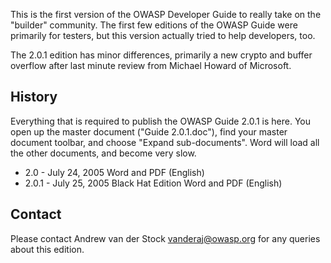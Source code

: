 This is the first version of the OWASP Developer Guide to really take on the "builder" community. The first few editions of the OWASP Guide were primarily for testers, but this version actually tried to help developers, too.

The 2.0.1 edition has minor differences, primarily a new crypto and buffer overflow after last minute review from Michael Howard of Microsoft. 

## History

Everything that is required to publish the OWASP Guide 2.0.1 is here. You open up the master document ("Guide 2.0.1.doc"), find your master document toolbar, and choose "Expand sub-documents". Word will load all the other documents, and become very slow.

* 2.0 - July 24, 2005 Word and PDF (English)
* 2.0.1 - July 25, 2005 Black Hat Edition Word and PDF (English)

## Contact

Please contact Andrew van der Stock vanderaj@owasp.org for any queries about this edition. 